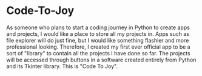 # Code-To-Joy

As someone who plans to start a coding journey in Python to create apps and projects, I would like a place to store all my projects in. Apps such as file explorer will do just
fine, but I would like something flashier and more professional looking. Therefore, I created my first ever official app to be a sort of "library" to contain all the projects I have done so far. The projects
will be accessed through buttons in a software created entirely from Python and its Tkinter library. This is "Code To Joy".
